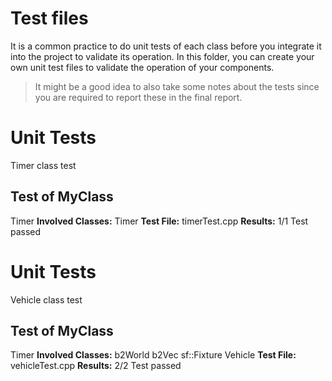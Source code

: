 # Test files

It is a common practice to do unit tests of each class before you integrate it into the project to validate its operation.
In this folder, you can create your own unit test files to validate the operation of your components.

> It might be a good idea to also take some notes about the tests since you are required to 
  report these in the final report.

# Unit Tests
Timer class test
## Test of MyClass
Timer
**Involved Classes:**
Timer
**Test File:**
timerTest.cpp
**Results:**
1/1 Test passed


# Unit Tests
Vehicle class test
## Test of MyClass
Timer
**Involved Classes:**
b2World
b2Vec
sf::Fixture
Vehicle
**Test File:**
vehicleTest.cpp
**Results:**
2/2 Test passed


